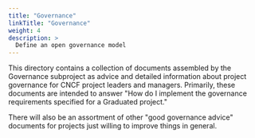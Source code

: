 ```yaml
---
title: "Governance"
linkTitle: "Governance"
weight: 4
description: >
  Define an open governance model 
---
```


This directory contains a collection of documents assembled by the Governance
subproject as advice and detailed information about project governance for CNCF
project leaders and managers.  Primarily, these documents are intended to answer
"How do I implement the governance requirements specified for a Graduated
project."

There will also be an assortment of other "good governance advice" documents for
projects just willing to improve things in general.

